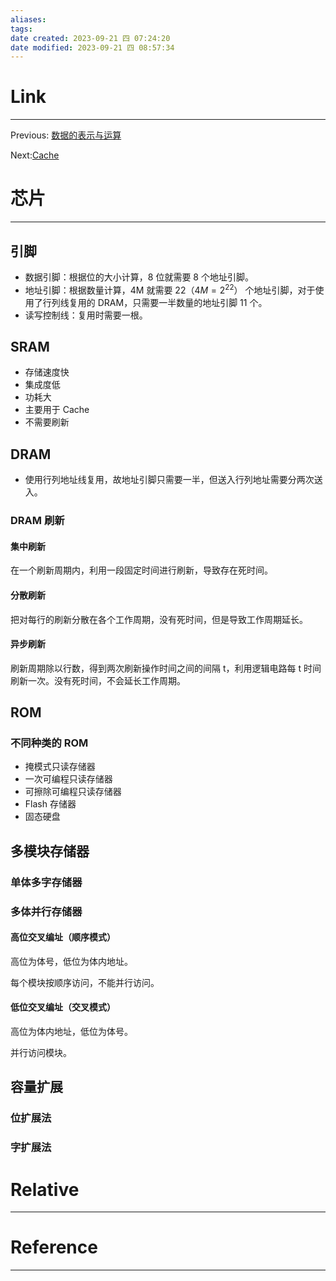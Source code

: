 ```yaml
---
aliases:
tags:
date created: 2023-09-21 四 07:24:20
date modified: 2023-09-21 四 08:57:34
---
```


# Link

---

Previous: [数据的表示与运算](数据的表示与运算.md)

Next:[Cache](Cache.md)

# 芯片

---

## 引脚

- 数据引脚：根据位的大小计算，8 位就需要 8 个地址引脚。
- 地址引脚：根据数量计算，4M 就需要 22（$4M=2^{22}$） 个地址引脚，对于使用了行列线复用的 DRAM，只需要一半数量的地址引脚 11 个。
- 读写控制线：复用时需要一根。

## SRAM

- 存储速度快
- 集成度低
- 功耗大
- 主要用于 Cache
- 不需要刷新

## DRAM

- 使用行列地址线复用，故地址引脚只需要一半，但送入行列地址需要分两次送入。

### DRAM 刷新

#### 集中刷新

在一个刷新周期内，利用一段固定时间进行刷新，导致存在死时间。

#### 分散刷新

把对每行的刷新分散在各个工作周期，没有死时间，但是导致工作周期延长。

#### 异步刷新

刷新周期除以行数，得到两次刷新操作时间之间的间隔 t，利用逻辑电路每 t 时间刷新一次。没有死时间，不会延长工作周期。

## ROM

### 不同种类的 ROM

- 掩模式只读存储器
- 一次可编程只读存储器
- 可擦除可编程只读存储器
- Flash 存储器
- 固态硬盘

## 多模块存储器

### 单体多字存储器

### 多体并行存储器

#### 高位交叉编址（顺序模式）

高位为体号，低位为体内地址。

每个模块按顺序访问，不能并行访问。

#### 低位交叉编址（交叉模式）

高位为体内地址，低位为体号。

并行访问模块。

## 容量扩展

### 位扩展法

### 字扩展法

# Relative

---

# Reference

---
